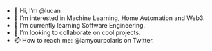 - 👋 Hi, I’m @lucan
- 👀 I’m interested in Machine Learning, Home Automation and Web3.
- 🌱 I’m currently learning Software Engineering.
- 💞️ I’m looking to collaborate on cool projects.
- 📫 How to reach me: @iamyourpolaris on Twitter.

<!---
lucankinnear/lucankinnear is a ✨ special ✨ repository because its `README.md` (this file) appears on your GitHub profile.
You can click the Preview link to take a look at your changes.
--->
